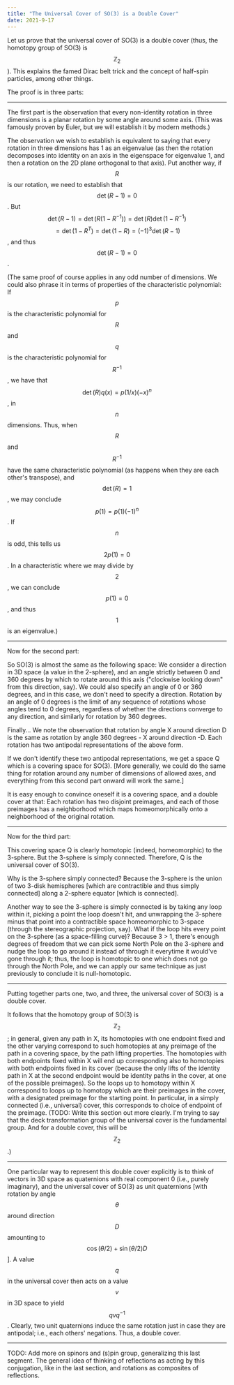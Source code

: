 ```yaml
---
title: "The Universal Cover of SO(3) is a Double Cover"
date: 2021-9-17
---
```

Let us prove that the universal cover of SO(3) is a double cover (thus, the homotopy group of SO(3) is $$\mathbb{Z}_2$$). This explains the famed Dirac belt trick and the concept of half-spin particles, among other things.

The proof is in three parts:

----

The first part is the observation that every non-identity rotation in three dimensions is a planar rotation by some angle around some axis. (This was famously proven by Euler, but we will establish it by modern methods.)

The observation we wish to establish is equivalent to saying that every rotation in three dimensions has 1 as an eigenvalue (as then the rotation decomposes into identity on an axis in the eigenspace for eigenvalue 1, and then a rotation on the 2D plane orthogonal to that axis). Put another way, if $$R$$ is our rotation, we need to establish that $$\det(R - 1) = 0$$. But $$\det(R - 1) = \det(R (1 - R^{-1})) = \det(R) \det(1 - R^{-1})$$ $$= \det(1 - R^T) = \det(1 - R) = (-1)^3 \det(R - 1)$$, and thus $$\det(R - 1) = 0$$.

(The same proof of course applies in any odd number of dimensions. We could also phrase it in terms of properties of the characteristic polynomial: If $$p$$ is the characteristic polynomial for $$R$$ and $$q$$ is the characteristic polynomial for $$R^{-1}$$, we have that $$\det(R) q(x) = p(1/x) (-x)^n$$, in $$n$$ dimensions. Thus, when $$R$$ and $$R^{-1}$$ have the same characteristic polynomial (as happens when they are each other's transpose), and $$\det(R) = 1$$, we may conclude $$p(1) = p(1) (-1)^n$$. If $$n$$ is odd, this tells us $$2p(1) = 0$$. In a characteristic where we may divide by $$2$$, we can conclude $$p(1) = 0$$, and thus $$1$$ is an eigenvalue.)

----

Now for the second part:

So SO(3) is almost the same as the following space: We consider a direction in 3D space (a value in the 2-sphere), and an angle strictly between 0 and 360 degrees by which to rotate around this axis ("clockwise looking down" from this direction, say). We could also specify an angle of 0 or 360 degrees, and in this case, we don't need to specify a direction. Rotation by an angle of 0 degrees is the limit of any sequence of rotations whose angles tend to 0 degrees, regardless of whether the directions converge to any direction, and similarly for rotation by 360 degrees.

Finally... We note the observation that rotation by angle X around direction D is the same as rotation by angle 360 degrees - X around direction -D. Each rotation has two antipodal representations of the above form.

If we don't identify these two antipodal representations, we get a space Q which is a covering space for SO(3). \[More generally, we could do the same thing for rotation around any number of dimensions of allowed axes, and everything from this second part onward will work the same.\]

It is easy enough to convince oneself it is a covering space, and a double cover at that: Each rotation has two disjoint preimages, and each of those preimages has a neighborhood which maps homeomorphically onto a neighborhood of the original rotation.

----

Now for the third part:

This covering space Q is clearly homotopic (indeed, homeomorphic) to the 3-sphere. But the 3-sphere is simply connected. Therefore, Q is the universal cover of SO(3).

Why is the 3-sphere simply connected? Because the 3-sphere is the union of two 3-disk hemispheres \[which are contractible and thus simply connected\] along a 2-sphere equator \[which is connected\].

Another way to see the 3-sphere is simply connected is by taking any loop within it, picking a point the loop doesn't hit, and unwrapping the 3-sphere minus that point into a contractible space homeomorphic to 3-space (through the stereographic projection, say). What if the loop hits every point on the 3-sphere (as a space-filling curve)? Because 3 > 1, there's enough degrees of freedom that we can pick some North Pole on the 3-sphere and nudge the loop to go around it instead of through it everytime it would've gone through it; thus, the loop is homotopic to one which does not go through the North Pole, and we can apply our same technique as just previously to conclude it is null-homotopic.

----

Putting together parts one, two, and three, the universal cover of SO(3) is a double cover.

It follows that the homotopy group of SO(3) is $$\mathbb{Z_2}$$; in general, given any path in X, its homotopies with one endpoint fixed and the other varying correspond to such homotopies at any preimage of the path in a covering space, by the path lifting properties. The homotopies with both endpoints fixed within X will end up corresponding also to homotopies with both endpoints fixed in its cover (because the only lifts of the identity path in X at the second endpoint would be identity paths in the cover, at one of the possible preimages). So the loops up to homotopy within X correspond to loops up to homotopy which are their preimages in the cover, with a designated preimage for the starting point. In particular, in a simply connected (i.e., universal) cover, this corresponds to choice of endpoint of the preimage. (TODO: Write this section out more clearly. I'm trying to say that the deck transformation group of the universal cover is the fundamental group. And for a double cover, this will be $$\mathbb{Z}_2$$.)

----

One particular way to represent this double cover explicitly is to think of vectors in 3D space as quaternions with real component 0 (i.e., purely imaginary), and the universal cover of SO(3) as unit quaternions [with rotation by angle $$\theta$$ around direction $$D$$ amounting to $$\cos(\theta/2) + \sin(\theta/2)D$$]. A value $$q$$ in the universal cover then acts on a value $$v$$ in 3D space to yield $$q v q^{-1}$$. Clearly, two unit quaternions induce the same rotation just in case they are antipodal; i.e., each others' negations. Thus, a double cover.

----

TODO: Add more on spinors and (s)pin group, generalizing this last segment. The general idea of thinking of reflections as acting by this conjugation, like in the last section, and rotations as composites of reflections.
